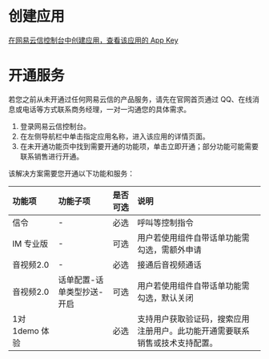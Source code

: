 # 创建应用
[在网易云信控制台中创建应用，查看该应用的 App Key](https://doc.yunxin.163.com/docs/jcyOTA0ODM/DkyMDM2Mzk?platformId=50002#1%20%E5%88%9B%E5%BB%BA%E5%BA%94%E7%94%A8)

# 开通服务
若您之前从未开通过任何网易云信的产品服务，请先在官网首页通过 QQ、在线消息或电话等方式联系商务经理，一对一沟通您的具体需求。

  1. 登录网易云信控制台。
  2. 在左侧导航栏中单击指定应用名称，进入该应用的详情页面。
 3. 在未开通功能页中找到需要开通的功能项，单击立即开通；部分功能可能需要联系销售进行开通。

该解决方案需要您开通以下功能和服务：

| 功能项        | 功能子项                   | 是否可选 | 说明                                                         |
| :------------ | :------------------------- | :------- | :----------------------------------------------------------- |
| 信令          | -                          | 必选     | 呼叫等控制指令                                               |
| IM 专业版     | -                          | 可选     | 用户若使用组件自带话单功能需勾选，需额外申请                 |
| 音视频2.0     | -                          | 必选     | 接通后音视频通话                                             |
| 音视频2.0     | 话单配置-话单类型抄送-开启 | 可选     | 用户若使用组件自带话单功能需勾选，默认关闭                   |
| 1对1demo 体验 |                            | 必选     | 支持用户获取验证码，搜索应用注册用户。此功能开通需要联系销售或技术支持配置。 |

